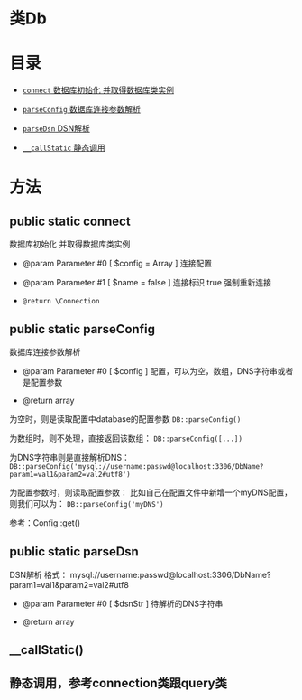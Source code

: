# 类Db

# 目录


* [`connect` 数据库初始化 并取得数据库类实例](#connect)

* [`parseConfig` 数据库连接参数解析](#parseConfig)

* [`parseDsn` DSN解析](#parseDsn)

* [`__callStatic` 静态调用](#__callStatic)

# 方法

## <span id = "connect"> public static connect</span>
数据库初始化 并取得数据库类实例

* @param Parameter #0 [ <optional> $config = Array ] 连接配置
* @param Parameter #1 [ <optional> $name = false ] 连接标识 true 强制重新连接

* `@return \Connection `



## <span id = "parseConfig"> public static parseConfig</span>
数据库连接参数解析

* @param Parameter #0 [ <required> $config ] 配置，可以为空，数组，DNS字符串或者是配置参数

* @return array 

为空时，则是读取配置中database的配置参数
`DB::parseConfig()`

为数组时，则不处理，直接返回该数组：
`DB::parseConfig([...])`

为DNS字符串则是直接解析DNS：
`DB::parseConfig('mysql://username:passwd@localhost:3306/DbName?param1=val1&param2=val2#utf8')`

为配置参数时，则读取配置参数：
比如自己在配置文件中新增一个myDNS配置，则我们可以为：
`DB::parseConfig('myDNS')`

参考：Config::get()


## <span id = "parseDsn"> public static parseDsn</span>
DSN解析
格式： mysql://username:passwd@localhost:3306/DbName?param1=val1&param2=val2#utf8

* @param Parameter #0 [ <required> $dsnStr ] 待解析的DNS字符串

* @return array 



## __callStatic()

## 静态调用，参考connection类跟query类





